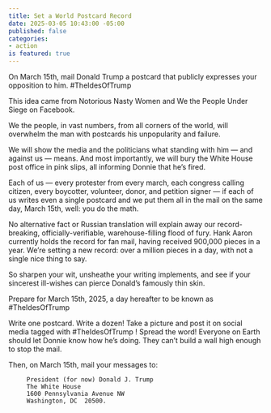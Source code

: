 ```yaml
---
title: Set a World Postcard Record
date: 2025-03-05 10:43:00 -05:00
published: false
categories:
- action
is featured: true
---
```


On March 15th, mail Donald Trump a postcard that publicly expresses your opposition to him. #TheIdesOfTrump

This idea came from Notorious Nasty Women and We the People Under Siege on Facebook.

We the people, in vast numbers, from all corners of the world, will overwhelm the man with postcards  his unpopularity and
failure.

We will show the media and the politicians what standing with him — and against us — means. And most importantly, we will bury the White House post office in pink slips, all informing Donnie that he’s fired.

Each of us — every protester from every march, each congress calling citizen, every boycotter, volunteer, donor, and petition signer — if each of us writes even a single postcard and we put them all in the mail on the same day, March 15th, well: you do the math.

No alternative fact or Russian translation will explain away our record-breaking, officially-verifiable, warehouse-filling flood of fury.
Hank Aaron currently holds the record for fan mail, having received 900,000 pieces in a year. We’re setting a new record: over a million
pieces in a day, with not a single nice thing to say.

So sharpen your wit, unsheathe your writing implements, and see if your sincerest ill-wishes can pierce Donald’s famously thin skin.

Prepare for March 15th, 2025, a day hereafter to be known as #TheIdesOfTrump

Write one postcard. Write a dozen! Take a picture and post it on social media tagged with #TheIdesOfTrump ! Spread the word! Everyone on Earth should let Donnie know how he’s doing. They can’t build a wall high
enough to stop the mail.

Then, on March 15th, mail your messages to:

         President (for now) Donald J. Trump
         The White House
         1600 Pennsylvania Avenue NW
         Washington, DC  20500. 
